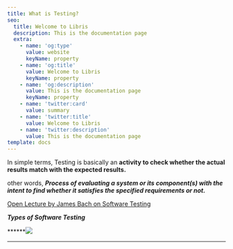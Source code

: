 ```yaml
---
title: What is Testing?
seo:
  title: Welcome to Libris
  description: This is the documentation page
  extra:
    - name: 'og:type'
      value: website
      keyName: property
    - name: 'og:title'
      value: Welcome to Libris
      keyName: property
    - name: 'og:description'
      value: This is the documentation page
      keyName: property
    - name: 'twitter:card'
      value: summary
    - name: 'twitter:title'
      value: Welcome to Libris
    - name: 'twitter:description'
      value: This is the documentation page
template: docs
---
```

In simple terms, Testing is basically an **activity to check whether the actual results match with the expected results.**

other words, ***Process of evaluating a system or its component(s) with the intent to find whether it satisfies the specified requirements or not.***

[Open Lecture by James Bach on Software Testing](https://www.youtube.com/watch?v=ILkT_HV9DVU)

***Types of Software Testing***

******![](https://hackr.io/blog/types-of-software-testing/thumbnail/large)

***

